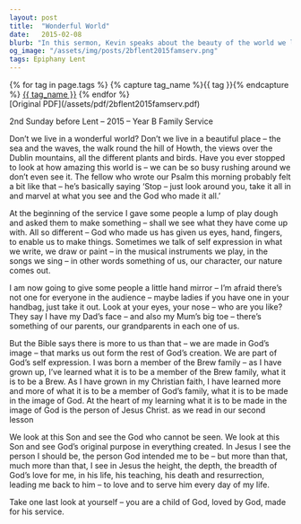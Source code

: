 ```yaml
---
layout: post
title:  "Wonderful World"
date:   2015-02-08
blurb: "In this sermon, Kevin speaks about the beauty of the world we live in and how we often overlook it due to our busy lives. He emphasizes that we are all unique creations of God and that we are all made in God's image. He encourages us to appreciate and marvel at God's creation and to understand our purpose in life as God's children."
og_image: "/assets/img/posts/2bflent2015famserv.png"
tags: Epiphany Lent
---    
```

<div class="tag-pills">
  {% for tag in page.tags %}
    {% capture tag_name %}{{ tag }}{% endcapture %}
    <a href="{{ site.baseurl }}/tag/{{ tag_name }}" class="tag-pill">{{ tag_name }}</a>
  {% endfor %}
</div>
[Original PDF](/assets/pdf/2bflent2015famserv.pdf)

2nd Sunday before Lent – 2015 – Year B
Family Service

Don’t we live in a wonderful world? Don’t we live in a beautiful place – the sea and the waves, the walk round the hill of Howth, the views over the Dublin mountains, all the different plants and birds. Have you ever stopped to look at how amazing this world is – we can be so busy rushing around we don’t even see it. The fellow who wrote our Psalm this morning probably felt a bit like that – he’s basically saying ‘Stop – just look around you, take it all in and marvel at what you see and the God who made it all.’

At the beginning of the service I gave some people a lump of play dough and asked them to make something – shall we see what they have come up with. All so different – God who made us has given us eyes, hand, fingers, to enable us to make things. Sometimes we talk of self expression in what we write, we draw or paint – in the musical instruments we play, in the songs we sing – in other words something of us, our character, our nature comes out.

I am now going to give some people a little hand mirror – I’m afraid there’s not one for everyone in the audience – maybe ladies if you have one in your handbag, just take it out. Look at your eyes, your nose – who are you like? They say I have my Dad’s face – and also my Mum’s big toe – there’s something of our parents, our grandparents in each one of us.

But the Bible says there is more to us than that – we are made in God’s image – that marks us out form the rest of God’s creation. We are part of God’s self expression. I was born a member of the Brew family – as I have grown up, I’ve learned what it is to be a member of the Brew family, what it is to be a Brew. As I have grown in my Christian faith, I have learned more and more of what it is to be a member of God’s family, what it is to be made in the image of God. At the heart of my learning what it is to be made in the image of God is the person of Jesus Christ. as we read in our second lesson

We look at this Son and see the God who cannot be seen. We look at this Son and see God’s original purpose in everything created. In Jesus I see the person I should be, the person God intended me to be – but more than that, much more than that, I see in Jesus the height, the depth, the breadth of God’s love for me, in his life, his teaching, his death and resurrection, leading me back to him – to love and to serve him every day of my life.

Take one last look at yourself – you are a child of God, loved by God, made for his service.
